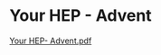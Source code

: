 # Your HEP - Advent

[Your HEP- Advent.pdf](Your%20HEP%20-%20Advent%2065b16dac867c473c8ef9b020f47d4273/Your_HEP-_Advent.pdf)